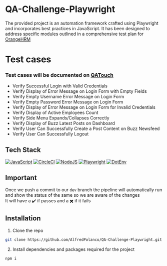 # QA-Challenge-Playwright

The provided project is an automation framework crafted using Playwright and incorporates best practices in JavaScript. It has been designed to address specific modules outlined in a comprehensive test plan for [OrangeHRM](https://opensource-demo.orangehrmlive.com/)

# Test cases
### Test cases will be documented on [QATouch](https://www.qatouch.com/)
- Verify Successful Login with Valid Credentials <br>
- Verify Display of Error Message on Login Form with Empty Fields <br>
- Verify Empty Username Error Message on Login Form <br>
- Verify Empty Password Error Message on Login Form <br>
- Verify Display of Error Message on Login Form for Invalid Credentials<br>
- Verify Display of Active Employees Count <br>
- Verify Side Menu Expands/Collapses Correctly <br>
- Verify Display of Buzz Latest Posts on Dashboard <br>
- Verify User Can Successfully Create a Post Content on Buzz Newsfeed <br>
- Verify User Can Successfully Logout <br>

## Tech Stack

[![JavaScript](https://img.shields.io/badge/javascript-%23323330.svg?style=for-the-badge&logo=javascript&logoColor=%23F7DF1E)](https://developer.mozilla.org/en-US/docs/Learn/Getting_started_with_the_web/JavaScript_basics)
[![CircleCI](https://img.shields.io/badge/circle%20ci-%23161616.svg?style=for-the-badge&logo=circleci&logoColor=white)](https://circleci.com/docs/getting-started/)
[![NodeJS](https://img.shields.io/badge/node.js-6DA55F?style=for-the-badge&logo=node.js&logoColor=white)](https://nodejs.org/en/about/)
[![Playwright](https://img.shields.io/badge/-Playwright-orange)](https://playwright.dev/)
[![DotEnv](https://img.shields.io/badge/-dotenv-orange)](https://www.npmjs.com/package/dotenv)

## Important
Once we push a commit to our `dev` branch the pipeline will automatically run and show the status of the same so we are aware of the changes <br>
It will have a ✔️ if passes and a ✖️ if it fails


## Installation

1. Clone the repo
```bash
git clone https://github.com/AlfredPolanco/QA-Challenge-Playwright.git
```

2. Install dependencies and packages required for the project
```bash
npm i
```